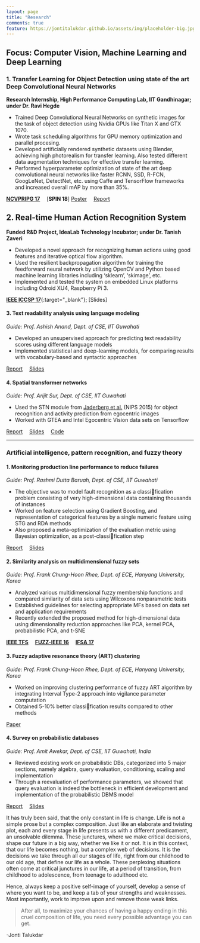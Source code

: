 ```yaml
---
layout: page
title: "Research"
comments: true
feature: https://jontitalukdar.github.io/assets/img/placeholder-big.jpg
---
```

## Focus: Computer Vision, Machine Learning and Deep Learning

### 1. Transfer Learning for Object Detection using state of the art Deep Convolutional Neural Networks
**Research Internship, High Performance Computing Lab, IIT Gandhinagar; under Dr. Ravi Hegde**
* Trained Deep Convolutional Neural Networks on synthetic images for the task of object detection using Nvidia GPUs like Titan X and GTX 1070.
* Wrote task scheduling algorithms for GPU memory optimization and parallel procesing.
* Developed artificially rendered synthetic datasets using Blender, achieving high photorealism for transfer learning. Also tested different data augmentation techniques for effective transfer learning.
* Performed hyperparameter optimization of state of the art deep convolutional neural networks like faster RCNN, SSD, R-FCN, GoogLeNet, DetectNet, etc. using Caffe and TensorFlow frameworks and increased overall mAP by more than 35%.

[**NCVPRIPG 17**](https://drive.google.com/file/d/0ByGq26nUw_7FUVNnQTdGNjlOZzBRR1lHQTBNekxVeTNEZ1pF/)&emsp;
[**SPIN 18**]
[Poster](assets/conll_poster.pdf)&emsp;
[Report](https://github.com/desh2608/crnn-relation-classification)

## 2. Real-time Human Action Recognition System
**Funded R&D Project, IdeaLab Technology Incubator; under Dr. Tanish Zaveri**
* Developed a novel approach for recognizing human actions using good features and iterative optical flow algorithm.
* Used the resilient backpropagation algorithm for training the feedforward neural network by utilizing OpenCV and Python based machine learning libraries including ‘sklearn’, ‘skimage’, etc.
* Implemented and tested the system on embedded Linux platforms including Odroid XU4, Raspberry Pi 3. 

[**IEEE ICCSP 17**](https://arxiv.org/ftp/arxiv/papers/1708/1708.06794.pdf){:target="_blank"};
[Slides]
#### 3. Text readability analysis using language modeling
*Guide: Prof. Ashish Anand, Dept. of CSE, IIT Guwahati*

* Developed an unsupervised approach for predicting text readability scores using different language models
* Implemented statistical and deep-learning models, for comparing results with vocabulary-based and syntactic approaches

[Report](assets/entropy_report.pdf)&emsp;
[Slides](assets/entropy_ppt.pdf)

#### 4. Spatial transformer networks
*Guide: Prof. Arijit Sur, Dept. of CSE, IIT Guwahati*

* Used the STN module from [Jaderberg et al.](https://papers.nips.cc/paper/5854-spatial-transformer-networks.pdf) (NIPS 2015) for object recognition and activity prediction from egocentric images
* Worked with GTEA and Intel Egocentric Vision data sets on Tensorflow

[Report](assets/stn_report.pdf)&emsp;
[Slides](assets/stn_ppt.pdf)&emsp;
[Code](https://github.com/desh2608/CS574-CVML)

***

### Artificial intelligence, pattern recognition, and fuzzy theory

#### 1. Monitoring production line performance to reduce failures
*Guide: Prof. Rashmi Dutta Baruah, Dept. of CSE, IIT Guwahati*

* The objective was to model fault recognition as a classification problem consisting of very high-dimensional data containing thousands of instances
* Worked on feature selection using Gradient Boosting, and representation of categorical features by a single numeric feature using STG and RDA methods
* Also proposed a meta-optimization of the evaluation metric using Bayesian optimization, as a post-classification step

[Report](assets/bosch_report.pdf)&emsp;
[Slides](assets/bosch_ppt.pdf)

#### 2. Similarity analysis on multidimensional fuzzy sets
*Guide: Prof. Frank Chung-Hoon Rhee, Dept. of ECE, Hanyang University, Korea*

* Analyzed various multidimensional fuzzy membership functions and compared similarity of data sets using Wilcoxons nonparametric tests
* Established guidelines for selecting appropriate MFs based on data set and application requirements
* Recently extended the proposed method for high-dimensional data using dimensionality reduction approaches like PCA, kernel PCA, probabilistic PCA, and t-SNE

[**IEEE TFS**](assets/tfs_preprint.pdf)&emsp;
[**FUZZ-IEEE 16**](assets/fuzzieee16_preprint.pdf)&emsp;
[**IFSA 17**](assets/ifsa17_preprint.pdf)

#### 3. Fuzzy adaptive resonance theory (ART) clustering
*Guide: Prof. Frank Chung-Hoon Rhee, Dept. of ECE, Hanyang University, Korea*

* Worked on improving clustering performance of fuzzy ART algorithm by integrating Interval Type-2 approach into vigilance parameter computation
* Obtained 5-10% better classification results compared to other methods

[Paper](https://authors.elsevier.com/c/1Vr7A4ZQDoMXI)

#### 4. Survey on probabilistic databases
*Guide: Prof. Amit Awekar, Dept. of CSE, IIT Guwahati, India*

* Reviewed existing work on probabilistic DBs, categorized into 5 major sections, namely algebra, query evaluation, conditioning, scaling and implementation
* Through a reevaluation of performance parameters, we showed that query evaluation is indeed the
bottleneck in efficient development and implementation of the probabilistic DBMS model

[Report](assets/dbms_survey_paper.pdf)&emsp;
[Slides](assets/dbms_ppt.pdf)

It has truly been said, that the only constant in life is change. Life is not a simple prose but a complex composition. Just like an elaborate and twisting plot, each and every stage in life presents us with a different predicament, an unsolvable dilemma. These junctures, where we make critical decisions, shape our future in a big way, whether we like it or not. It is in this context, that our life becomes nothing, but a complex web of decisions. It is the decisions we take through all our stages of life, right from our childhood to our old age, that define our life as a whole. These perplexing situations often come at critical junctures in our life, at a period of transition, from childhood to adolescence, from teenage to adulthood etc.


Hence, always keep a positive self-image of yourself, develop a sense of where you want to be, and keep a tab of your strengths and weaknesses. Most importantly, work to improve upon and remove those weak links. 

>After all, to maximize your chances of having a happy ending in this cruel composition of life, you need every possible advantage you can get. 

-Jonti Talukdar 
